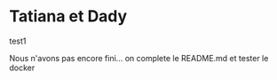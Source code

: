 # Tatiana et Dady
test1

Nous n'avons pas encore fini... on complete le README.md et tester le docker